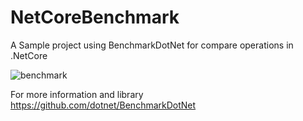 # NetCoreBenchmark

A Sample project using BenchmarkDotNet for compare operations in .NetCore 

![benchmark](https://github.com/Elaboree/NetCoreBenchmark/blob/1d2884a89d6d61a7e70db1cf0c32de978c6a1c3b/NetCoreBenchmark/Benchmark.JPG)



For more information and library
https://github.com/dotnet/BenchmarkDotNet


